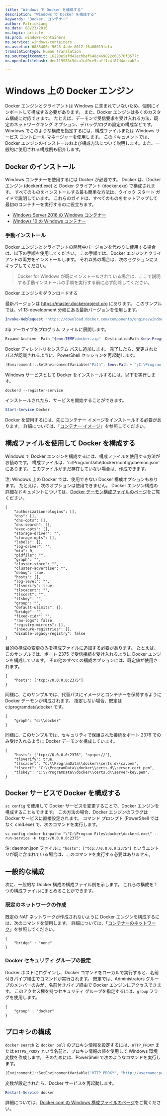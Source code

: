```yaml
---
title: "Windows で Docker を構成する"
description: "Windows で Docker を構成する"
keywords: "Docker, コンテナー"
author: PatrickLang
ms.date: 08/23/2016
ms.topic: article
ms.prod: windows-containers
ms.service: windows-containers
ms.assetid: 6885400c-5623-4cde-8012-f6a00019fafa
translationtype: Human Translation
ms.sourcegitcommit: 16220e5afd42ecbbef648c469822c68570f8577c
ms.openlocfilehash: dee119983c9dca1cd9ce5caff1c4f87d4accab2a

---
```


# Windows 上の Docker エンジン

Docker エンジンとクライアントは Windows に含まれていないため、個別にインポートして構成する必要があります。 また、Docker エンジンは多くのカスタム構成に対応できます。 たとえば、デーモンで受信要求を受け入れる方法、既定のネットワークキング オプション、デバッグ/ログの設定の構成などです。 Windows でこのような構成を指定するには、構成ファイルまたは Windows サービス コントロール マネージャーを使用します。 このドキュメントでは、Docker エンジンのインストールおよび構成方法について説明します。また、一般的に使用される構成例も紹介します。


## Docker のインストール
Windows コンテナーを使用するには Docker が必要です。 Docker は、Docker エンジン (dockerd.exe) と Docker クライアント (docker.exe) で構成されます。 すべてのものをインストールする最も簡単な方法は、クイック スタート ガイドで説明しています。 これらのガイドは、すべてのものをセットアップして最初のコンテナーを実行するのに役立ちます。 

* [Windows Server 2016 の Windows コンテナー](https://msdn.microsoft.com/en-us/virtualization/windowscontainers/quick_start/quick_start_windows_server)
* [Windows 10 の Windows コンテナー](https://msdn.microsoft.com/en-us/virtualization/windowscontainers/quick_start/quick_start_windows_10)


### 手動インストール
Docker エンジンとクライアントの開発中バージョンを代わりに使用する場合は、以下の手順を使用してください。 この手順では、Docker エンジンとクライアントの両方をインストールします。 それ以外の場合は、次のセクションにスキップしてください。

> Docker for Windows が既にインストールされている場合は、ここで説明する手動インストールの手順を実行する前に必ず削除してください。 

Docker エンジンをダウンロードする

最新バージョンは https://master.dockerproject.org にあります。 このサンプルでは、v1.13-development 分岐にある最新バージョンを使用します。 

```powershell
Invoke-WebRequest "https://download.docker.com/components/engine/windows-server/cs-1.12/docker.zip" -OutFile "$env:TEMP\docker.zip" -UseBasicParsing
```

zip アーカイブをプログラム ファイルに展開します。

```powershell
Expand-Archive -Path "$env:TEMP\docker.zip" -DestinationPath $env:ProgramFiles
```

Docker ディレクトリをシステム パスに追加します。 完了したら、変更されたパスが認識されるように、PowerShell セッションを再起動します。

```powershell
[Environment]::SetEnvironmentVariable("Path", $env:Path + ";C:\Program Files\Docker", [EnvironmentVariableTarget]::Machine)
```

Windows サービスとして Docker をインストールするには、以下を実行します。

```none
dockerd --register-service
```

インストールされたら、サービスを開始することができます。

```powershell
Start-Service Docker
```

Docker を使用するには、先にコンテナー イメージをインストールする必要があります。 詳細については、「[コンテナー イメージ](../management/manage_images.md)」を参照してください。

## 構成ファイルを使用して Docker を構成する

Windows で Docker エンジンを構成するには、構成ファイルを使用する方法がお勧めです。 構成ファイルは、'c:\ProgramData\docker\config\daemon.json' にあります。 このファイルがまだ存在していない場合は、作成できます。

注: Windows 上の Docker では、使用できない Docker 構成オプションもあります。 たとえば、次のオプションは使用できません。 Docker エンジン構成の詳細なドキュメントについては、[Docker デーモン構成ファイルのページ](https://docs.docker.com/engine/reference/commandline/dockerd/#/windows-configuration-file)をご覧ください。

```none
{
    "authorization-plugins": [],
    "dns": [],
    "dns-opts": [],
    "dns-search": [],
    "exec-opts": [],
    "storage-driver": "",
    "storage-opts": [],
    "labels": [],
    "log-driver": "", 
    "mtu": 0,
    "pidfile": "",
    "graph": "",
    "cluster-store": "",
    "cluster-advertise": "",
    "debug": true,
    "hosts": [],
    "log-level": "",
    "tlsverify": true,
    "tlscacert": "",
    "tlscert": "",
    "tlskey": "",
    "group": "",
    "default-ulimits": {},
    "bridge": "",
    "fixed-cidr": "",
    "raw-logs": false,
    "registry-mirrors": [],
    "insecure-registries": [],
    "disable-legacy-registry": false
}
```

目的の構成の変更のみを構成ファイルに追加する必要があります。 たとえば、このサンプルでは、ポート 2375 で受信接続を受け入れるように Docker エンジンを構成しています。 その他のすべての構成オプションには、既定値が使用されます。

```none
{
    "hosts": ["tcp://0.0.0.0:2375"]
}
```

同様に、このサンプルでは、代替パスにイメージとコンテナーを保持するように Docker デーモンが構成されます。 指定しない場合、既定は c:\programdata\docker です。

```none
{    
    "graph": "d:\\docker"
}
```

同様に、このサンプルでは、セキュリティで保護された接続をポート 2376 でのみ受け入れるように Docker デーモンを構成しています。

```none
{
    "hosts": ["tcp://0.0.0.0:2376", "npipe://"],
    "tlsverify": true,
    "tlscacert": "C:\\ProgramData\\docker\\certs.d\\ca.pem",
    "tlscert": "C:\\ProgramData\\docker\\certs.d\\server-cert.pem",
    "tlskey": "C:\\ProgramData\\docker\\certs.d\\server-key.pem",
}
```

## Docker サービスで Docker を構成する

`sc config` を使用して Docker サービスを変更することで、Docker エンジンを構成することもできます。 この方法の場合、Docker エンジンのフラグは Docker サービスに直接設定されます。 コマンド プロンプト (PowerShell ではなく cmd.exe) で、次のコマンドを実行します。


```none
sc config docker binpath= "\"C:\Program Files\docker\dockerd.exe\" --run-service -H tcp://0.0.0.0:2375"
```

注: daemon.json ファイルに `"hosts": ["tcp://0.0.0.0:2375"]` というエントリが既に含まれている場合は、このコマンドを実行する必要はありません。

## 一般的な構成

次に、一般的な Docker 構成の構成ファイル例を示します。 これらの構成を 1 つの構成ファイルにまとめることができます。

### 既定のネットワークの作成 

既定の NAT ネットワークが作成されないように Docker エンジンを構成するには、次のコマンドを使用します。 詳細については、「[コンテナーのネットワーク](../management/container_networking.md)」を参照してください。

```none
{
    "bridge" : "none"
}
```

### Docker セキュリティ グループの設定

Docker ホストにログインし、Docker コマンドをローカルで実行すると、名前付きパイプ経由でコマンドが実行されます。 既定では、Administrators グループのメンバーのみが、名前付きパイプ経由で Docker エンジンにアクセスできます。 このアクセス権を持つセキュリティ グループを指定するには、`group` フラグを使用します。

```none
{
    "group" : "docker"
}
```

## プロキシの構成

`docker search` と `docker pull` のプロキシ情報を設定するには、`HTTP_PROXY` または `HTTPS_PROXY` という名前と、プロキシ情報の値を使用して Windows 環境変数を作成します。 そのためには、PowerShell で次のようなコマンドを実行します。

```powershell
[Environment]::SetEnvironmentVariable("HTTP_PROXY", "http://username:password@proxy:port/", [EnvironmentVariableTarget]::Machine)
```

変数が設定されたら、Docker サービスを再起動します。

```powershell
Restart-Service docker
```

詳細については、[Docker.com の Windows 構成ファイルのページ](https://docs.docker.com/engine/reference/commandline/dockerd/#/windows-configuration-file)をご覧ください。




<!--HONumber=Nov16_HO2-->


